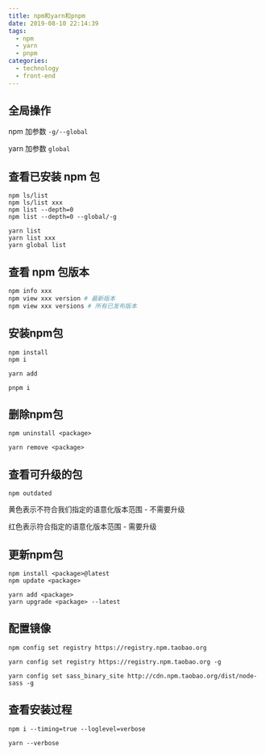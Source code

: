 ```yaml
---
title: npm和yarn和pnpm
date: 2019-08-10 22:14:39
tags:
  - npm
  - yarn
  - pnpm
categories:
  - technology
  - front-end
---
```

## 全局操作

npm 加参数 `-g/--global`

yarn 加参数 `global`

## 查看已安装 npm 包
```
npm ls/list
npm ls/list xxx
npm list --depth=0 
npm list --depth=0 --global/-g

yarn list
yarn list xxx
yarn global list 
```
## 查看 npm 包版本
```bash
npm info xxx 
npm view xxx version # 最新版本
npm view xxx versions # 所有已发布版本
```
## 安装npm包
```
npm install
npm i

yarn add

pnpm i
```
## 删除npm包
```
npm uninstall <package>

yarn remove <package>
```
## 查看可升级的包
```
npm outdated
```

黄色表示不符合我们指定的语意化版本范围 - 不需要升级

红色表示符合指定的语意化版本范围 - 需要升级
## 更新npm包
```
npm install <package>@latest
npm update <package>

yarn add <package>
yarn upgrade <package> --latest
```
## 配置镜像
```
npm config set registry https://registry.npm.taobao.org

yarn config set registry https://registry.npm.taobao.org -g

yarn config set sass_binary_site http://cdn.npm.taobao.org/dist/node-sass -g
```
## 查看安装过程
```
npm i --timing=true --loglevel=verbose

yarn --verbose
```
